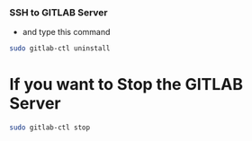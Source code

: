 ### SSH to GITLAB Server
- and type this command 
```bash
sudo gitlab-ctl uninstall
```

# If you want to Stop the GITLAB Server

```bash
sudo gitlab-ctl stop
```
